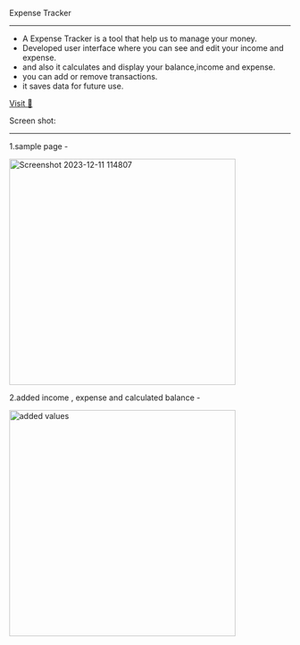Expense Tracker
_______________
- A Expense Tracker is a tool that help us to manage your money.
- Developed user interface where you can see and edit your income and expense.
- and also it calculates and display your balance,income and expense.
- you can add or remove transactions.
- it saves data for future use.

 <a href="https://jadhavaashish.github.io/Expense_Tracker/">Visit 🚀</a>

 Screen shot:
 ____________

1.sample page - 

<img width="405" alt="Screenshot 2023-12-11 114807" src="https://github.com/JadhavAashish/Web_Development-Projects/assets/150897620/8b64efab-41b8-4921-be18-d3d7cb337275">


2.added income , expense and calculated balance - 

<img width="405" alt="added values" src="https://github.com/JadhavAashish/Web_Development-Projects/assets/150897620/405957a8-43a8-44d3-88a2-c03c6df2b20d">


